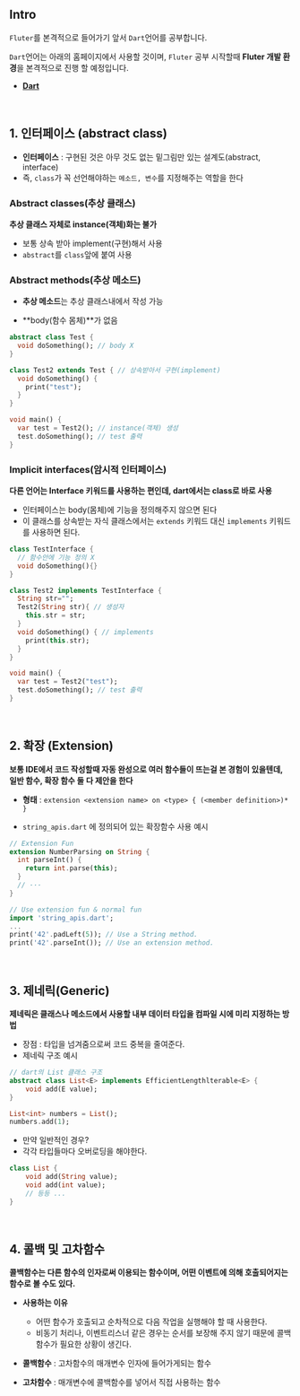 ## Intro

`Fluter`를 본격적으로 들어가기 앞서 `Dart`언어를 공부합니다. 

`Dart`언어는 아래의 홈페이지에서 사용할 것이며, `Fluter` 공부 시작할때 **Fluter 개발 환경**을 본격적으로 진행 할 예정입니다.

* **[Dart](https://dartpad.dev/)**

<br>

## 1. 인터페이스 (abstract class)

* **인터페이스** :  구현된 것은 아무 것도 없는 밑그림만 있는 설계도(abstract, interface)
* 즉, `class`가 꼭 선언해야하는 `메소드, 변수`를 지정해주는 역할을 한다



### Abstract classes(추상 클래스)

**추상 클래스 자체로 instance(객체)화는 불가**

* 보통 상속 받아 implement(구현)해서 사용
* `abstract`를 `class`앞에 붙여 사용



### Abstract methods(추상 메소드)

* **추상 메소드**는 추상 클래스내에서 작성 가능

* **body(함수 몸체)**가 없음

```dart
abstract class Test {
  void doSomething(); // body X
}

class Test2 extends Test { // 상속받아서 구현(implement)
  void doSomething() {
    print("test");
  }
}

void main() {
  var test = Test2(); // instance(객체) 생성
  test.doSomething(); // test 출력
}
```



###  Implicit interfaces(암시적 인터페이스)

**다른 언어는 Interface 키워드를 사용하는 편인데, dart에서는 class로 바로 사용**

* 인터페이스는 body(몸체)에 기능을 정의해주지 않으면 된다
* 이 클래스를 상속받는 자식 클래스에서는 `extends` 키워드 대신 `implements` 키워드를 사용하면 된다.

```dart
class TestInterface {
  // 함수안에 기능 정의 X
  void doSomething(){}
}

class Test2 implements TestInterface {
  String str="";
  Test2(String str){ // 생성자
    this.str = str;
  }
  void doSomething() { // implements
    print(this.str);
  }
}

void main() {
  var test = Test2("test");
  test.doSomething(); // test 출력
}
```

<br>

## 2. 확장 (Extension)

**보통 IDE에서 코드 작성할때 자동 완성으로 여러 함수들이 뜨는걸 본 경험이 있을텐데,  
일반 함수, 확장 함수 둘 다 제안을 한다**

* **형태** : `extension <extension name> on <type> { (<member definition>)* }`

* `string_apis.dart` 에 정의되어 있는 확장함수 사용 예시

```dart
// Extension Fun
extension NumberParsing on String {
  int parseInt() {
    return int.parse(this);
  }
  // ···
}

// Use extension fun & normal fun
import 'string_apis.dart';
...
print('42'.padLeft(5)); // Use a String method.
print('42'.parseInt()); // Use an extension method.
```

<br>

## 3. 제네릭(Generic)

**제네릭은 클래스나 메소드에서 사용할 내부 데이터 타입을 컴파일 시에 미리 지정하는 방법**

* 장점 : 타입을 넘겨줌으로써 코드 중복을 줄여준다.
* 제네릭 구조 예시

```dart
// dart의 List 클래스 구조
abstract class List<E> implements EfficientLengthlterable<E> {
    void add(E value);
}

List<int> numbers = List();
numbers.add(1);
```

* 만약 일반적인 경우? 
* 각각 타입들마다 오버로딩을 해야한다.

```dart
class List {
    void add(String value);
    void add(int value);
	// 등등 ... 
}
```

<br>

## 4. 콜백 및 고차함수

**콜백함수는 다른 함수의 인자로써 이용되는 함수이며, 어떤 이벤트에 의해 호출되어지는 함수로 볼 수도 있다.**

* **사용하는 이유**
  * 어떤 함수가 호출되고 순차적으로 다음 작업을 실행해야 할 때 사용한다.
  * 비동기 처리나, 이벤트리스너 같은 경우는 순서를 보장해 주지 않기 때문에 콜백함수가 필요한 상황이 생긴다.

* **콜백함수** : 고차함수의 매개변수 인자에 들어가게되는 함수
* **고차함수** : 매개변수에 콜백함수를 넣어서 직접 사용하는 함수

